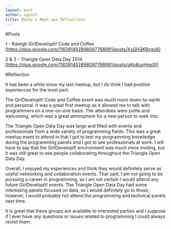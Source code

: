 ```yaml
---
layout: post
author: agooch
title: Mandy's Meet-ups Reflections
---
```


#Posts

1 - Raleigh GirlDevelopIt! Code and Coffee [https://plus.google.com/116391452898097768991/posts/XsQH3KBzgo8]

2 & 3 - Triangle Open Data Day 2014 [https://plus.google.com/116391452898097768991/posts/gKp8uxHnpXt]

#Reflection

It has been a while since my last meetup, but I do think I had positive experiences for the most part. 

The GirlDevelopIt! Code and Coffee event was much more down-to-earth and personal. It was a great first meetup as it allowed me to talk with programmers on a one-on-one basis. The attendees were polite and welcoming, which was a great atmosphere for a new person to walk into.

The Triangle Open Data Day was large and filled with events and professionals from a wide variety of programming fields. This was a great meetup event to attend in that I got to test my programming knowledge during the programming panels and I got to see professionals at work. I will have to say that the GirlDevelopIt! environment was much more inviting, but it was still great to see people collaborating throughout the Triangle Open Data Day.

Overall, I enjoyed my experiences and think they would definitely serve as useful networking and collaboration events. That said, I am not going to be pursuing a career in programming, so I am not certain I would attend any future GirlDevelopIt! events. The Triangle Open Data Day had some interesting panels focused on data, so I would definitely go to those; however, I would probably not attend the programming and technical panels next time. 

It is great that these groups are available to interested parties and I suppose if I ever have any questions or issues related to programming I could always revisit them. 
